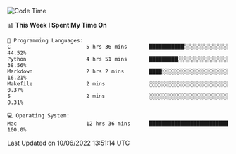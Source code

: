 
<!--START_SECTION:waka-->
![Code Time](http://img.shields.io/badge/Code%20Time-0%20secs-blue)

📊 **This Week I Spent My Time On** 

```text
💬 Programming Languages: 
C                        5 hrs 36 mins       ███████████░░░░░░░░░░░░░░   44.52% 
Python                   4 hrs 51 mins       █████████░░░░░░░░░░░░░░░░   38.56% 
Markdown                 2 hrs 2 mins        ████░░░░░░░░░░░░░░░░░░░░░   16.21% 
Makefile                 2 mins              ░░░░░░░░░░░░░░░░░░░░░░░░░   0.37% 
S                        2 mins              ░░░░░░░░░░░░░░░░░░░░░░░░░   0.31%

💻 Operating System: 
Mac                      12 hrs 36 mins      █████████████████████████   100.0%

```


 Last Updated on 10/06/2022 13:51:14 UTC
<!--END_SECTION:waka-->
